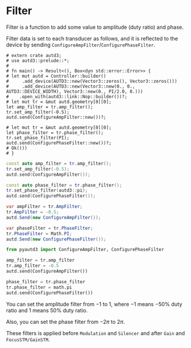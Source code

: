 # Filter

Filter is a function to add some value to amplitude (duty ratio) and phase.

Filter data is set to each transducer as follows, and it is reflected to the device by sending `ConfigureAmpFilter`/`ConfigurePhaseFilter`.

```rust,edition2021
# extern crate autd3;
# use autd3::prelude::*;
# 
# fn main() -> Result<(), Box<dyn std::error::Error>> {
# let mut autd = Controller::builder()
#     .add_device(AUTD3::new(Vector3::zeros(), Vector3::zeros()))
#     .add_device(AUTD3::new(Vector3::new(0., 0., AUTD3::DEVICE_WIDTH), Vector3::new(0., PI/2.0, 0.)))
#    .open_with(autd3::link::Nop::builder())?;
# let mut tr = &mut autd.geometry[0][0];
let amp_filter = tr.amp_filter();
tr.set_amp_filter(-0.5);
autd.send(ConfigureAmpFilter::new())?;

# let mut tr = &mut autd.geometry[0][0];
let phase_filter = tr.phase_filter();
tr.set_phase_filter(PI);
autd.send(ConfigurePhaseFilter::new())?;
# Ok(())
# }
```

```cpp
const auto amp_filter = tr.amp_filter();
tr.set_amp_filter(-0.5);
autd.send(ConfigureAmpFilter());

const auto phase_filter = tr.phase_filter();
tr.set_phase_filter(autd3::pi);
autd.send(ConfigurePhaseFilter());
```

```cs
var ampFilter = tr.AmpFilter;
tr.AmpFilter = -0.5;
autd.Send(new ConfigureAmpFilter());

var phaseFilter = tr.PhaseFilter;
tr.PhaseFilter = Math.PI;
autd.Send(new ConfigurePhaseFilter());
```

```python
from pyautd3 import ConfigureAmpFilter, ConfigurePhaseFilter

amp_filter = tr.amp_filter
tr.amp_filter = -0.5
autd.send(ConfigureAmpFilter())

phase_filter = tr.phase_filter
tr.phase_filter = math.pi
autd.send(ConfigurePhaseFilter())
```

You can set the amplitude filter from $-1$ to $1$, where $-1$ means $-50\%$ duty ratio and $1$ means $50\%$ duty ratio.

Also, you can set the phase filter from $-2\pi$ to $2\pi$.

These filters is applied before `Modulation` and `Silencer` and after `Gain` and `FocusSTM/GainSTM`.
